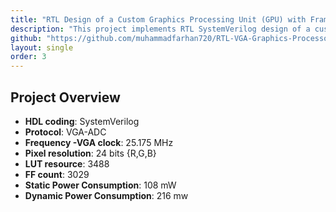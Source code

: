 ```yaml
---
title: "RTL Design of a Custom Graphics Processing Unit (GPU) with Frame Buffer and Pixel Controller for FPGA-Based Game Rendering"
description: "This project implements RTL SystemVerilog design of a custom graphics processor pipeline, with real-time VGA signal generation and spriteROM rendering through FSM-based control logic to create a turn based battle game with menu based move selection."
github: "https://github.com/muhammadfarhan720/RTL-VGA-Graphics-Processor"
layout: single
order: 3
---
```


## Project Overview

- **HDL coding**: SystemVerilog
- **Protocol**: VGA-ADC
- **Frequency -VGA clock**: 25.175 MHz
- **Pixel resolution**: 24 bits {R,G,B}
- **LUT resource**: 3488
- **FF count**: 3029
- **Static Power Consumption**: 108 mW
- **Dynamic Power Consumption**: 216 mw

